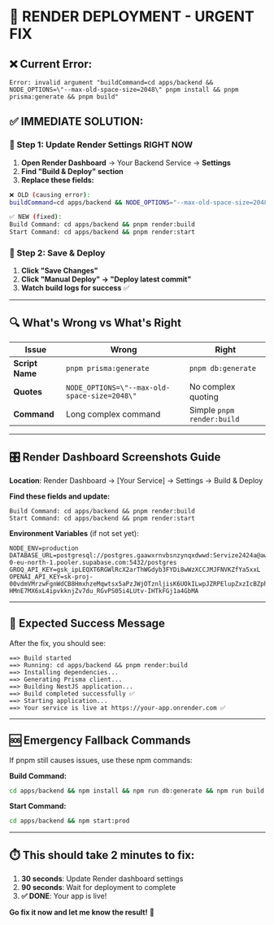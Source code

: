 # 🚨 RENDER DEPLOYMENT - URGENT FIX

## ❌ **Current Error:**
```
Error: invalid argument "buildCommand=cd apps/backend && NODE_OPTIONS=\"--max-old-space-size=2048\" pnpm install && pnpm prisma:generate && pnpm build"
```

## ✅ **IMMEDIATE SOLUTION:**

### **🎯 Step 1: Update Render Settings RIGHT NOW**

1. **Open Render Dashboard** → Your Backend Service → **Settings**
2. **Find "Build & Deploy" section**
3. **Replace these fields:**

```bash
❌ OLD (causing error):
buildCommand=cd apps/backend && NODE_OPTIONS="--max-old-space-size=2048" pnpm install && pnpm prisma:generate && pnpm build

✅ NEW (fixed):
Build Command: cd apps/backend && pnpm render:build
Start Command: cd apps/backend && pnpm render:start
```

### **🎯 Step 2: Save & Deploy**
1. **Click "Save Changes"**
2. **Click "Manual Deploy" → "Deploy latest commit"**
3. **Watch build logs for success** ✅

---

## 🔍 **What's Wrong vs What's Right**

| Issue | Wrong | Right |
|-------|-------|-------|
| **Script Name** | `pnpm prisma:generate` | `pnpm db:generate` |
| **Quotes** | `NODE_OPTIONS=\"--max-old-space-size=2048\"` | No complex quoting |
| **Command** | Long complex command | Simple `pnpm render:build` |

---

## 🎛️ **Render Dashboard Screenshots Guide**

**Location**: Render Dashboard → [Your Service] → Settings → Build & Deploy

**Find these fields and update:**
```
Build Command: cd apps/backend && pnpm render:build
Start Command: cd apps/backend && pnpm render:start
```

**Environment Variables** (if not set yet):
```
NODE_ENV=production
DATABASE_URL=postgresql://postgres.gaawxrnvbsnzynqxdwwd:Servize2424a@aws-0-eu-north-1.pooler.supabase.com:5432/postgres
GROQ_API_KEY=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
OPENAI_API_KEY=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
```

---

## 🚀 **Expected Success Message**

After the fix, you should see:
```
==> Build started
==> Running: cd apps/backend && pnpm render:build
==> Installing dependencies...
==> Generating Prisma client...
==> Building NestJS application...
==> Build completed successfully ✅
==> Starting application...
==> Your service is live at https://your-app.onrender.com ✅
```

---

## 🆘 **Emergency Fallback Commands**

If pnpm still causes issues, use these npm commands:

**Build Command:**
```bash
cd apps/backend && npm install && npm run db:generate && npm run build
```

**Start Command:**
```bash
cd apps/backend && npm start:prod
```

---

## ⏱️ **This should take 2 minutes to fix:**

1. **30 seconds**: Update Render dashboard settings
2. **90 seconds**: Wait for deployment to complete
3. **✅ DONE**: Your app is live!

**Go fix it now and let me know the result!** 🚀
